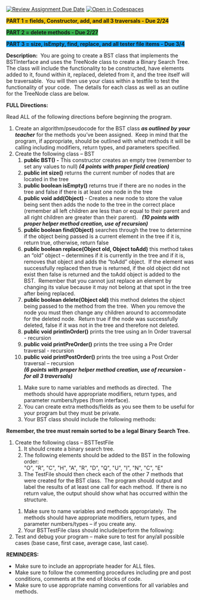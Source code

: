 [![Review Assignment Due Date](https://classroom.github.com/assets/deadline-readme-button-22041afd0340ce965d47ae6ef1cefeee28c7c493a6346c4f15d667ab976d596c.svg)](https://classroom.github.com/a/ds87o-E2)
[![Open in Codespaces](https://classroom.github.com/assets/launch-codespace-2972f46106e565e64193e422d61a12cf1da4916b45550586e14ef0a7c637dd04.svg)](https://classroom.github.com/open-in-codespaces?assignment_repo_id=18310446)
<p><strong><span style="background-color: #f1c40f;">PART 1 = fields, Constructor, add, and all 3 traversals - Due 2/24</span></strong></p>
<p><strong><span style="background-color:rgb(56, 179, 77);">PART 2 = delete methods - Due 2/27</span></strong></p>
<p><strong><span style="background-color:rgb(15, 158, 241);">PART 3 = size, isEmpty, find, replace, and all tester file items - Due 3/4</span></strong></p>
<p><strong>Description:</strong><span>&nbsp; You are going to create a BST class that implements the BSTInterface and uses the TreeNode class to create a Binary Search Tree.&nbsp; The class will include the functionality to be constructed, have elements added to it, found within it, replaced, deleted from it, and the tree itself will be traversable.&nbsp; You will then use your class within a testfile to test the functionality of your code.&nbsp; The details for each class as well as an outline for the TreeNode class are below.&nbsp;&nbsp;</span></p>
<p><strong>FULL Directions:</strong></p>
<p><span>Read ALL of the following directions before beginning the program.</span></p>
<ol>
    <li aria-level="1"><span>Create an algorithm/pseudocode for the BST class <strong><em>as outlined by your teacher</em></strong> for the methods you&rsquo;ve been assigned.&nbsp; Keep in mind that the program, if appropriate, should be outlined with what methods it will be calling including modifiers, return types, and parameters specified.</span></li>
    <li aria-level="1"><span>Create the following class &ndash; BST&nbsp;</span>
        <ol>
            <li aria-level="3"><strong>public BST() -</strong> This constructor creates an empty tree (remember to set any values to null)<em><strong> (4 points with proper field creation)</strong></em></li>
            <li aria-level="3"><strong>public int size()</strong><span> returns the current number of nodes that are located in the tree</span></li>
            <li aria-level="3"><strong>public boolean isEmpty()</strong><span> returns true if there are no nodes in the tree and false if there is at least one node in the tree</span></li>
            <li aria-level="3"><strong>public void add(Object) </strong>- Creates a new node to store the value being sent then adds the node to the tree in the correct place (remember all left children are less than or equal to their parent and all right children are greater than their parent). &nbsp;<em><strong> (10 points with proper helper method creation, use of recursion)</strong></em></span></span></li>
            <li aria-level="3"><strong>public boolean find(Object)</strong><span> searches through the tree to determine if the object being passed is a current element in the tree if it is, return true, otherwise, return false</span></li>
            <li aria-level="3"><strong>public boolean replace(Object old, Object toAdd)</strong><span> this method takes an &ldquo;old&rdquo; object &ndash; determines if it is currently in the tree and if it is, removes that object and adds the &ldquo;toAdd&rdquo; object.&nbsp; If the element was successfully replaced then true is returned, if the old object did not exist then false is returned and the toAdd object is added to the BST.&nbsp; Remember that you cannot just replace an element by changing its value because it may not belong at that spot in the tree after being replaced.&nbsp;&nbsp;</span></li>
            <li aria-level="3"><strong>public boolean delete(Object old)</strong><span> this method deletes the object being passed to the method from the tree.&nbsp; When you remove the node you must then change any children around to accommodate for the deleted node.&nbsp; Return true if the node was successfully deleted, false if it was not in the tree and therefore not deleted.</span></li>
            <li aria-level="3"><strong>public void printInOrder()</strong><span> prints the tree using an In Order traversal - recursion</span></li>
            <li aria-level="3"><strong>public void printPreOrder()</strong><span> prints the tree using a Pre Order traversal - recursion</span></li>
            <li aria-level="3"><strong>public void printPostOrder()</strong><span> prints the tree using a Post Order traversal &ndash; recursion<br /><em><strong>(6 points with proper helper method creation, use of recursion - for all 3 traversals)</strong></em><br /></span></li>
        </ol>
    </li>
    <ol>
        <li aria-level="2"><span>Make sure to name variables and methods as directed.&nbsp; The methods should have appropriate modifiers, return types, and parameter numbers/types (from interface).&nbsp;&nbsp;</span></li>
        <li aria-level="2"><span>You can create extra methods/fields as you see them to be useful for your program but they must be private.</span></li>
        <li aria-level="2"><span>Your BST class should include the following methods:&nbsp;</span></li>
    </ol>
</ol>
<p><strong>Remember, the tree must remain sorted to be a legal Binary Search Tree.</strong></p>
<ol>
    <li aria-level="1"><span>Create the following class &ndash; BSTTestFile</span>
        <ol>
            <li aria-level="3"><span>It should create a binary search tree.</span></li>
            <li aria-level="3"><span>The following elements should be added to the BST in the following order: </span><span><br /></span><span>"O", "R", "C", "H", "A", "R", "D", "Q", "U", "I", "N", "C", "E"</span></li>
            <li aria-level="3"><span>The TestFile should then check each of the other 7 methods that were created for the BST class.&nbsp; The program should output and label the results of at least one call for each method.&nbsp; If there is no return value, the output should show what has occurred within the structure.</span></li>
        </ol>
    </li>
    <ol>
        <li aria-level="2"><span>Make sure to name variables and methods appropriately.&nbsp; The methods should have appropriate modifiers, return types, and parameter numbers/types &ndash; if you create any.&nbsp;&nbsp;</span></li>
        <li aria-level="2"><span>Your BSTTestFile class should include/perform the following:</span></li>
    </ol>
    <li aria-level="1"><span>Test and debug your program &ndash; make sure to test for any/all possible cases (base case, first case, average case, last case).</span></li>
</ol>
<p><strong>REMINDERS:</strong></p>
<ul>
    <li aria-level="1"><span>Make sure to include an appropriate header for ALL files.</span></li>
    <li aria-level="1"><span>Make sure to follow the commenting procedures including pre and post conditions, comments at the end of blocks of code.</span></li>
    <li aria-level="1"><span>Make sure to use appropriate naming conventions for all variables and methods.</span></li>
</ul>